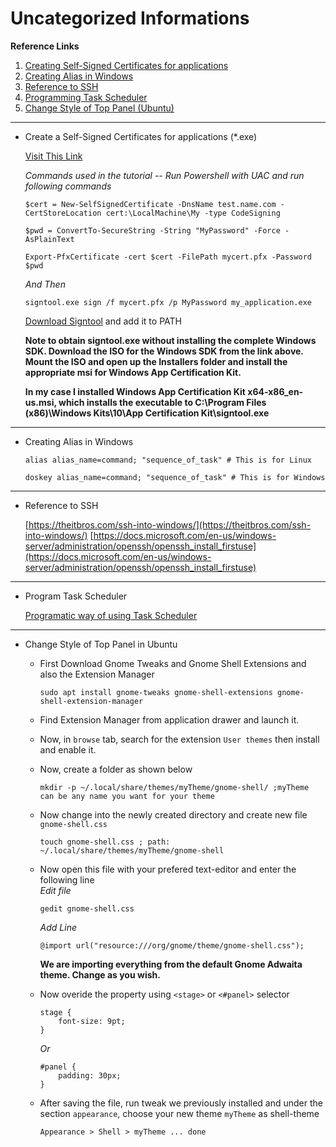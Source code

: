 # Uncategorized Informations

**Reference Links**

1. [Creating Self-Signed Certificates for applications](#N1)
2. [Creating Alias in Windows](#N2)
3. [Reference to SSH](#N3)
4. [Programming Task Scheduler](#N4)
5. [Change Style of Top Panel (Ubuntu)](#N5)
______________________________________________
<div id='N1'></div>  

* Create a Self-Signed Certificates for applications (*.exe)

    [Visit This Link](https://mmus.me/blog/certificates/)

    *Commands used in the tutorial -- Run Powershell with UAC and run following commands*

    ````
    $cert = New-SelfSignedCertificate -DnsName test.name.com -CertStoreLocation cert:\LocalMachine\My -type CodeSigning

    $pwd = ConvertTo-SecureString -String "MyPassword" -Force -AsPlainText

    Export-PfxCertificate -cert $cert -FilePath mycert.pfx -Password $pwd
    ````

    *And Then*

    ````
    signtool.exe sign /f mycert.pfx /p MyPassword my_application.exe
    ````

    [Download Signtool](https://developer.microsoft.com/en-us/windows/downloads/windows-10-sdk/) and add it to PATH

    **Note to obtain signtool.exe without installing the complete Windows SDK. Download the ISO for the Windows SDK from the link above. Mount the ISO and open up the Installers folder and install the appropriate msi for Windows App Certification Kit.**
    
    **In my case I installed Windows App Certification Kit x64-x86_en-us.msi, which installs the executable to C:\Program Files (x86)\Windows Kits\10\App Certification Kit\signtool.exe**

___________________________________________________________________
<div id='N2'></div>  

* Creating Alias in Windows
    ````
    alias alias_name=command; "sequence_of_task" # This is for Linux
    ````

    ````
    doskey alias_name=command; "sequence_of_task" # This is for Windows
    ````
____________________________________________
<div id='N3'></div>

* Reference to SSH

    [https://theitbros.com/ssh-into-windows/](https://theitbros.com/ssh-into-windows/)
    [https://docs.microsoft.com/en-us/windows-server/administration/openssh/openssh_install_firstuse](https://docs.microsoft.com/en-us/windows-server/administration/openssh/openssh_install_firstuse)

____________________________________________________
<div id='N4'></div>

* Program Task Scheduler

    [Programatic way of using Task Scheduler](https://medium.com/@ajay.bile007/programmatic-way-of-creating-task-in-windows-task-scheduler-8673c5d5b897)

_____________________________________________________
<div id='N5'></div>

* Change Style of Top Panel in Ubuntu
    * First Download Gnome Tweaks and Gnome Shell Extensions and also the Extension Manager
        ````
        sudo apt install gnome-tweaks gnome-shell-extensions gnome-shell-extension-manager
        ````
    * Find Extension Manager from application drawer and launch it.
    * Now, in `browse` tab, search for the extension `User themes` then install and enable it.
    * Now, create a folder as shown below
        ````gnome-terminal
        mkdir -p ~/.local/share/themes/myTheme/gnome-shell/ ;myTheme can be any name you want for your theme
        ````
    * Now change into the newly created directory and create new file `gnome-shell.css`
        ````
        touch gnome-shell.css ; path: ~/.local/share/themes/myTheme/gnome-shell
        ````
    * Now open this file with your prefered text-editor and enter the following line  
        _Edit file_
        ````
        gedit gnome-shell.css
        ````

        _Add Line_
        ````
        @import url("resource:///org/gnome/theme/gnome-shell.css");
        ````

        __We are importing everything from the default Gnome Adwaita theme. Change as you wish.__
    * Now overide the property using `<stage>` or `<#panel>` selector
        ````
        stage {
            font-size: 9pt;
        }
        ````

        *Or*

        ````
        #panel {
            padding: 30px;
        }
        ````
    
    * After saving the file, run tweak we previously installed and under the section `appearance`, choose your new theme `myTheme` as shell-theme
        ````
        Appearance > Shell > myTheme ... done
        ````
